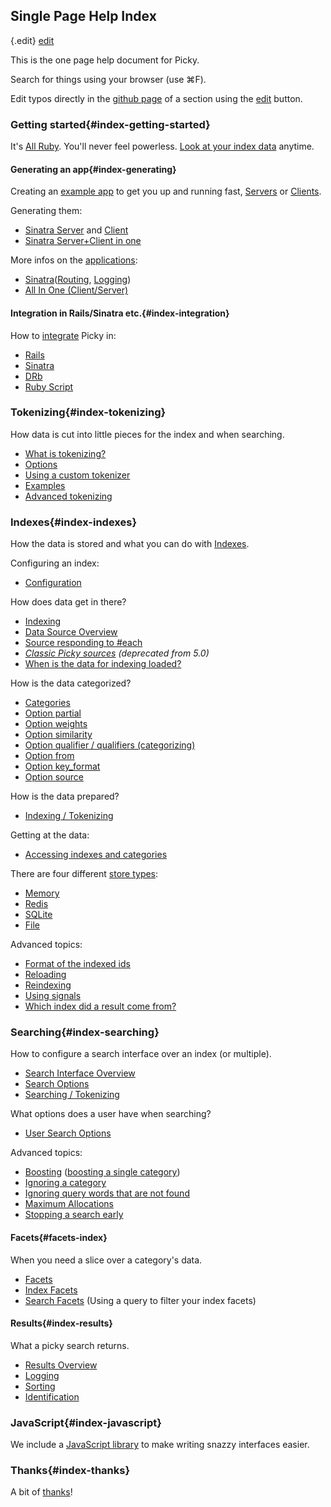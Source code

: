 ## Single Page Help Index

{.edit}
[edit](http://github.com/floere/picky/blob/master/web/source/documentation/_index.html.md)

This is the one page help document for Picky.

Search for things using your browser (use ⌘F).

Edit typos directly in the [github page](http://github.com/floere/picky/tree/master/web/source/documentation) of a section using the [edit](http://github.com/floere/picky/blob/master/web/source/documentation/_index.html.md) button.

### Getting started{#index-getting-started}

It's [All Ruby](#all_ruby). You'll never feel powerless. [Look at your index data](#transparency) anytime.

#### Generating an app{#index-generating}

Creating an [example app](#generators) to get you up and running fast, [Servers](#generators-servers) or [Clients](#generators-clients).

Generating them:

* [Sinatra Server](#generators-servers-sinatra) and [Client](#generators-clients-sinatra)
* [Sinatra Server+Client in one](#generators-servers-allinone)

More infos on the [applications](#servers):

* [Sinatra](#servers-sinatra)([Routing](#servers-sinatra-routing), [Logging](#servers-sinatra-logging))
* [All In One (Client/Server)](#servers-allinone)

#### Integration in Rails/Sinatra etc.{#index-integration}

How to [integrate](#integration) Picky in:

* [Rails](#rails)
* [Sinatra](#sinatra)
* [DRb](#drb)
* [Ruby Script](#ruby_script)

### Tokenizing{#index-tokenizing}

How data is cut into little pieces for the index and when searching.

* [What is tokenizing?](#tokenizing)
* [Options](#tokenizing-options)
* [Using a custom tokenizer](#tokenizing-tokenizer)
* [Examples](#tokenizing-examples)
* [Advanced tokenizing](#tokenizing-notes)

### Indexes{#index-indexes}

How the data is stored and what you can do with [Indexes](#indexes).

Configuring an index:

* [Configuration](#indexes-configuration)

How does data get in there?

* [Indexing](#indexes-indexing)
* [Data Source Overview](#indexes-sources)
* [Source responding to #each](#indexes-sources-each)
* [_Classic Picky sources_](#indexes-sources-classic) _(deprecated from 5.0)_
* [When is the data for indexing loaded?](#indexes-sources-delayed)

How is the data categorized?

* [Categories](#indexes-categories)
* [Option partial](#indexes-categories-partial)
* [Option weights](#indexes-categories-weights)
* [Option similarity](#indexes-categories-similarity)
* [Option qualifier / qualifiers (categorizing)](#indexes-categories-qualifiers)
* [Option from](#indexes-categories-from)
* [Option key_format](#indexes-categories-keyformat)
* [Option source](#indexes-categories-source)

How is the data prepared?

* [Indexing / Tokenizing](#indexes-indexing)

Getting at the data:

* [Accessing indexes and categories](#indexes-acessing)

There are four different [store types](#indexes-types):

* [Memory](#indexes-types-memory)
* [Redis](#indexes-types-redis)
* [SQLite](#indexes-types-sqlite)
* [File](#indexes-types-file)

Advanced topics:

* [Format of the indexed ids](#indexes-keyformat)
* [Reloading](#indexes-reloading)
* [Reindexing](#indexes-reindexing)
* [Using signals](#indexes-reloading-signals)
* [Which index did a result come from?](#indexes-results)

### Searching{#index-searching}

How to configure a search interface over an index (or multiple).

* [Search Interface Overview](#search)
* [Search Options](#search-options)
* [Searching / Tokenizing](#search-options-searching)

What options does a user have when searching?

* [User Search Options](#indexes-categories-searching)

Advanced topics:

* [Boosting](#search-options-boost) ([boosting a single category](#indexes-categories-weights))
* [Ignoring a category](#search-options-ignore)
* [Ignoring query words that are not found](#search-options-unassigned)
* [Maximum Allocations](#search-options-maxallocations)
* [Stopping a search early](#search-options-terminateearly)

#### Facets{#facets-index}

When you need a slice over a category's data.

* [Facets](#facets)
* [Index Facets](#index_facets)
* [Search Facets](#search_facets) (Using a query to filter your index facets)

#### Results{#index-results}

What a picky search returns.

* [Results Overview](#results)
* [Logging](#results-logging)
* [Sorting](#results-sorting)
* [Identification](#indexes-results)

### JavaScript{#index-javascript}

We include a [JavaScript library](#javascript) to make writing snazzy interfaces easier.

### Thanks{#index-thanks}

A bit of [thanks](#thanks)!